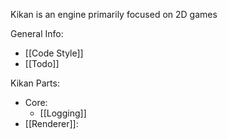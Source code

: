 Kikan is an engine primarily focused on 2D games

General Info:
- [[Code Style]] 
- [[Todo]]

Kikan Parts:
- Core:
	- [[Logging]]
- [[Renderer]]: 